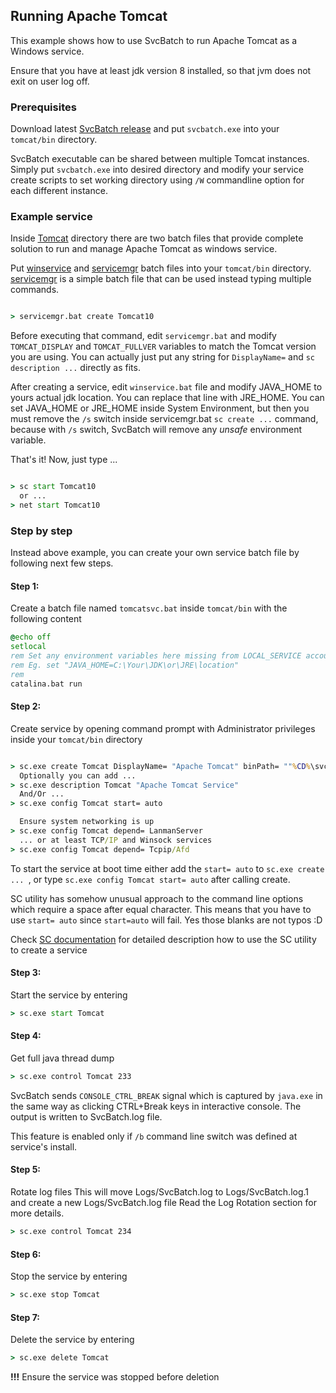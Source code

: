 ## Running Apache Tomcat

This example shows how to use SvcBatch to run Apache Tomcat
as a Windows service.

Ensure that you have at least jdk version 8 installed, so that
jvm does not exit on user log off.


### Prerequisites

Download latest [SvcBatch release](https://github.com/mturk/svcbatch/releases)
and put `svcbatch.exe` into your `tomcat/bin` directory.

SvcBatch executable can be shared between multiple Tomcat instances.
Simply put `svcbatch.exe` into desired directory and modify
your service create scripts to set working directory  using `/W`
commandline option for each different instance.


### Example service

Inside [Tomcat](tomcat/) directory there are two batch files that
provide complete solution to run and manage Apache Tomcat as
windows service.


Put [winservice](tomcat/winservice.bat) and [servicemgr](tomcat/servicemgr.bat)
batch files into your `tomcat/bin` directory.
[servicemgr](omcat/servicemgr.bat) is a simple batch file
that can be used instead typing multiple commands.

```cmd

> servicemgr.bat create Tomcat10

```

Before executing that command, edit `servicemgr.bat` and modify
`TOMCAT_DISPLAY` and `TOMCAT_FULLVER` variables to match the Tomcat
version you are using. You can actually just put any string
for `DisplayName=` and `sc description ...` directly as fits.

After creating a service, edit `winservice.bat` file and modify
JAVA_HOME to yours actual jdk location. You can replace that line
with JRE_HOME. You can set JAVA_HOME or JRE_HOME inside
System Environment, but then you must remove the `/s` switch inside
servicemgr.bat `sc create ...` command, because with `/s` switch, SvcBatch
will remove any *unsafe* environment variable.

That's it! Now, just type ...
```cmd

> sc start Tomcat10
  or ...
> net start Tomcat10

```

### Step by step

Instead above example, you can create your own
service batch file by following next few steps.

#### Step 1:
Create a batch file named `tomcatsvc.bat` inside `tomcat/bin`
with the following content

```cmd
@echo off
setlocal
rem Set any environment variables here missing from LOCAL_SERVICE account
rem Eg. set "JAVA_HOME=C:\Your\JDK\or\JRE\location"
rem
catalina.bat run

```

#### Step 2:
Create service by opening command prompt with Administrator
privileges inside your `tomcat/bin` directory

```cmd

> sc.exe create Tomcat DisplayName= "Apache Tomcat" binPath= ""%CD%\svcbatch.exe" /b tomcatsvc.bat"
  Optionally you can add ...
> sc.exe description Tomcat "Apache Tomcat Service"
  And/Or ...
> sc.exe config Tomcat start= auto

  Ensure system networking is up
> sc.exe config Tomcat depend= LanmanServer
  ... or at least TCP/IP and Winsock services
> sc.exe config Tomcat depend= Tcpip/Afd

```

To start the service at boot time either add the `start= auto` to `sc.exe create ... `,
or type `sc.exe config Tomcat start= auto` after calling create.

SC utility has somehow unusual approach to the command line options
which require a space after equal character. This means that you have
to use `start= auto` since `start=auto` will fail. Yes those
blanks are not typos :D

Check [SC documentation](https://docs.microsoft.com/en-us/windows-server/administration/windows-commands/sc-create)
for detailed description how to use the SC utility to create a service

#### Step 3:
Start the service by entering

```cmd
> sc.exe start Tomcat

```

#### Step 4:
Get full java thread dump

```cmd
> sc.exe control Tomcat 233

```
SvcBatch sends `CONSOLE_CTRL_BREAK` signal which is captured
by `java.exe` in the same way as clicking CTRL+Break keys in interactive console.
The output is written to SvcBatch.log file.

This feature is enabled only if `/b` command line switch was
defined at service's install.

#### Step 5:
Rotate log files
This will move Logs/SvcBatch.log to Logs/SvcBatch.log.1
and create a new Logs/SvcBatch.log file
Read the Log Rotation section for more details.

```cmd
> sc.exe control Tomcat 234

```

#### Step 6:
Stop the service by entering

```cmd
> sc.exe stop Tomcat

```

#### Step 7:
Delete the service by entering

```cmd
> sc.exe delete Tomcat

```

**!!!** Ensure the service was stopped before deletion
